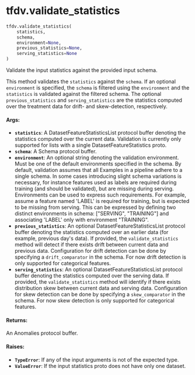 <div itemscope itemtype="http://developers.google.com/ReferenceObject">
<meta itemprop="name" content="tfdv.validate_statistics" />
<meta itemprop="path" content="Stable" />
</div>

# tfdv.validate_statistics

``` python
tfdv.validate_statistics(
    statistics,
    schema,
    environment=None,
    previous_statistics=None,
    serving_statistics=None
)
```

Validate the input statistics against the provided input schema.

This method validates the `statistics` against the `schema`. If an optional
`environment` is specified, the `schema` is filtered using the
`environment` and the `statistics` is validated against the filtered schema.
The optional `previous_statistics` and `serving_statistics` are the statistics
computed over the treatment data for drift- and skew-detection, respectively.

#### Args:

* <b>`statistics`</b>: A DatasetFeatureStatisticsList protocol buffer denoting the
      statistics computed over the current data. Validation is currently only
      supported for lists with a single DatasetFeatureStatistics proto.
* <b>`schema`</b>: A Schema protocol buffer.
* <b>`environment`</b>: An optional string denoting the validation environment.
      Must be one of the default environments specified in the schema.
      By default, validation assumes that all Examples in a pipeline adhere
      to a single schema. In some cases introducing slight schema variations
      is necessary, for instance features used as labels are required during
      training (and should be validated), but are missing during serving.
      Environments can be used to express such requirements. For example,
      assume a feature named 'LABEL' is required for training, but is expected
      to be missing from serving. This can be expressed by defining two
      distinct environments in schema: ["SERVING", "TRAINING"] and
      associating 'LABEL' only with environment "TRAINING".
* <b>`previous_statistics`</b>: An optional DatasetFeatureStatisticsList protocol
      buffer denoting the statistics computed over an earlier data (for
      example, previous day's data). If provided, the `validate_statistics`
      method will detect if there exists drift between current data and
      previous data. Configuration for drift detection can be done by
      specifying a `drift_comparator` in the schema. For now drift detection
      is only supported for categorical features.
* <b>`serving_statistics`</b>: An optional DatasetFeatureStatisticsList protocol
      buffer denoting the statistics computed over the serving data. If
      provided, the `validate_statistics` method will identify if there exists
      distribution skew between current data and serving data. Configuration
      for skew detection can be done by specifying a `skew_comparator` in the
      schema. For now skew detection is only supported for categorical
      features.


#### Returns:

An Anomalies protocol buffer.


#### Raises:

* <b>`TypeError`</b>: If any of the input arguments is not of the expected type.
* <b>`ValueError`</b>: If the input statistics proto does not have only one dataset.